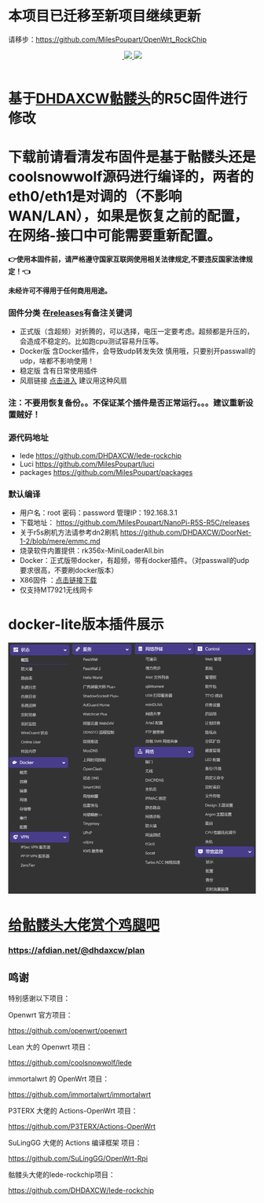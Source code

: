# 本项目已迁移至新项目继续更新
请移步：https://github.com/MilesPoupart/OpenWrt_RockChip

<div align="center">
<a href="/LICENSE">
    <img src="https://img.shields.io/github/license/MilesPoupart/NanoPi-R5S-R5C?style=flat&a=1" alt="">
  </a>
  </a><a href="https://github.com/MilesPoupart/NanoPi-R5S-R5C/releases">
    <img src="https://img.shields.io/github/release/MilesPoupart/NanoPi-R5S-R5C.svg?style=flat">
  </a><a href="hhttps://github.com/MilesPoupart/NanoPi-R5S-R5C/releases">
    <img src="https://img.shields.io/github/downloads/MilesPoupart/NanoPi-R5S-R5C/total?style=flat">
  </a>
</div>
<br>

# 基于[DHDAXCW骷髅头](https://github.com/DHDAXCW?tab=repositories)的R5C固件进行修改

# 下载前请看清发布固件是基于骷髅头还是coolsnowwolf源码进行编译的，两者的eth0/eth1是对调的（不影响WAN/LAN），如果是恢复之前的配置，在网络-接口中可能需要重新配置。
**👉使用本固件前，请严格遵守国家互联网使用相关法律规定,不要违反国家法律规定！👈**

**未经许可不得用于任何商用用途。**

### 固件分类 在[releases](https://github.com/MilesPoupart/NanoPi-R5S-R5C/releases)有备注关键词
- 正式版（含超频）对折腾的，可以选择，电压一定要考虑。超频都是升压的，会造成不稳定的。比如跑cpu测试容易升压等。
- Docker版 含Docker插件，会导致udp转发失效 慎用哦，只要别开passwall的udp，啥都不影响使用！
- 稳定版 含有日常使用插件
- 风扇链接 [点击进入](https://s.click.taobao.com/t?e=m%3D2%26s%3Dd8Ack0Lbx8McQipKwQzePOeEDrYVVa64LKpWJ%2Bin0XJRAdhuF14FMXpyNmcFd6mT8sviUM61dt2T0mcOGN1M6FAj1gqltKaEfKzCcEr0EW0YuhTK3FPxiHMT7yc3NZrQKSOkJV8harV3phaPbavinqGCwVfdcN0wcSpj5qSCmbA%3D)  建议用这种风扇
### 注：不要用恢复备份。。不保证某个插件是否正常运行。。。建议重新设置贼好！

### 源代码地址
- lede https://github.com/DHDAXCW/lede-rockchip
- Luci https://github.com/MilesPoupart/luci
- packages https://github.com/MilesPoupart/packages

### 默认编译

- 用户名：root 密码：password  管理IP：192.168.3.1
- 下载地址： https://github.com/MilesPoupart/NanoPi-R5S-R5C/releases
- 关于r5s刷机方法请参考dn2刷机 https://github.com/DHDAXCW/DoorNet-1-2/blob/mere/emmc.md
- 烧录软件内置提供：rk356x-MiniLoaderAll.bin
- Docker：正式版带docker，有超频，带有docker插件。（对passwall的udp要求很高，不要刷docker版本）
- X86固件 ：[点击链接下载](https://github.com/MilesPoupart/OpenWRT_x86_x64/releases)
- 仅支持MT7921无线网卡
# docker-lite版本插件展示
 
 ![image](data/plugin-preview.png)

# [给骷髅头大佬赏个鸡腿吧](https://afdian.net/@dhdaxcw/plan)
### https://afdian.net/@dhdaxcw/plan

## 鸣谢

特别感谢以下项目：

Openwrt 官方项目：

<https://github.com/openwrt/openwrt>

Lean 大的 Openwrt 项目：

<https://github.com/coolsnowwolf/lede>

immortalwrt 的 OpenWrt 项目：

<https://github.com/immortalwrt/immortalwrt>

P3TERX 大佬的 Actions-OpenWrt 项目：

<https://github.com/P3TERX/Actions-OpenWrt>

SuLingGG 大佬的 Actions 编译框架 项目：

https://github.com/SuLingGG/OpenWrt-Rpi

骷髅头大佬的lede-rockchip项目：

https://github.com/DHDAXCW/lede-rockchip
